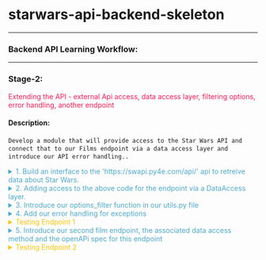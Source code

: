 
# starwars-api-backend-skeleton

---

### Backend API Learning Workflow:

---
### Stage-2:
<span style="color:#FF1B55FF">Extending the API - external Api access, data access layer, filtering options, error handling, another endpoint</span>

#### Description: 
    Develop a module that will provide access to the Star Wars API and connect that to our Films endpoint via a data access layer and introduce our API error handling..

<details>
<summary style="color:#4ba9cc">1. Build an interface to the 'https://swapi.py4e.com/api/' api to retreive data about Star Wars.</summary>

    For this module we shall build a class, a star wars object that provides us access to an external source of Star Wars data.
    
    Copy the code below into the starwars.py file.

```python
# -*- coding: utf-8 -*-

# ------------------------------------------------
#    External imports
# ------------------------------------------------

import asyncio
import aiohttp
import requests

# ------------------------------------------------
#    Python Imports
# ------------------------------------------------

# ------------------------------------------------
#     Module Imports
# ------------------------------------------------
from errors.v1.handlers import ApiError

# ------------------------------------------------
#    Script Wide Variables
# ------------------------------------------------
URL = 'https://swapi.py4e.com/api/'


# ------------------------------------------------
#          CLASSES START HERE
# ------------------------------------------------


class StarWars(object):
    """
        Star Wars object
        Facilitates Async Calls to the swapi api for retrieval of star wars data.
        All methods are static helper functions with the exception of request_data.
        The request_data function is used to retrieve star wars data and called via api
        StarWars class object instance.
    """

    def __init__(self, **kwargs):

        # Variables used for each instance of the class.
        self.swars_data = []
  ```
   
    Above you can see that we have a class called StarWars and an __init__ method. This method is used to 
    add any variables to all new star wars objects.
    
    Here you can see that we set the object variable swars_data to an empty list. We will see how this is used later.

    Look at the 'External Imports' near the top of the page.

```python
import asyncio
import aiohttp
import requests
```

    In this module we shall use two types of methods to send requests. Let's look at them in order of least complexity.

    1. A synchronous request via the third import in the list - the package 'requests'.
   
       'requests' is a well known python package that handles requests to any reachable service.

       When your code makes a synchronous request it does not return until it receives the response blocking any further
       processing, i.e. you have to wait for the response before continuing.
   
       We will use this kind of request when we require a single record from the Star Wars API.
   
   
#### A synchronous Request
    
![](images/syncio-requests.drawio.png)

    2. Asynchronous requests via the packages asyncio and aiohttp.
       We use asyncio along with aiohttp to create a set of input output tasks, i.e. in this case calls to the Star Wars APi and handle the responses via a function assigned to each call. 
       This is not the same as a promise in Javascript. We'll get to the details of how this works when we include the code shortly. In the meantime have a look at the following diagram to get a feel for we're going to do.
      
#### An asynchronous Request
      
![](images//async-request.drawio.png)
       
      As you can see from the diagram above, using an asyncio client session and aiohttp there is a connection pool that
      enables multiple requests to be sent simultaneously in any order to our Star Wars API.
      
      Each call/task is configured with a handler/method a url for the actual address of the call and any arguments we 
      wish to send with the call. 
      
      When we have added all our calls to the call list we then run the asyncio module and call asyncio gather with the calls
      list as a parameter. asyncio.gather will fire off all the calls which in turn call the handler/method that makes
      the calls. In that method handler, as we shall see in the code we use an 'await' keyword on the request. This tells the handler to
      stop processing the code in the handler at that point and allow the other code outside of it to be processed, which in this case means
      that the same method handler can be called again for the other requests. Each time releasing after the 'await'.
      
      When each request receives a response, the asyncio knows to go back to the point in the code directly after the await. This happens for each and every call.
      
      Now let's look at the code for both the synchronous and asynchronous calls made above.
      
   
```python
async def fetch_json(self, session: aiohttp.ClientSession(), url: str, **kwargs):
      """
         Async function to make multiple api calls and fetch json data for each call
         Adding the data when received to the self.swars_data list
      """
      print(f"Requesting {url}")
      resp = await session.request('GET', url=url, **kwargs)
      if resp.status == 200:
          data = await resp.json(content_type=None)
          print(f"Received data for {url}")
          # Put the results data on the end of the list
          self.swars_data.extend(data['results'])
      else:
          error = f"url {url}"
          raise ApiError(message=error, status_code=resp.status)

async def api_query(self, urls, **kwargs):
      """
         Set up an async task for each url in urls and call the urls asynchronously.
         Asyncio sets up a client connection to handle all the calls to the swapi api.
         Calls fetch_json after each task/url call gets a response
      """
      # Single client session for all the api calls. We use an open HTTP connection for simplicity here. The
      # data is open source...
      client = aiohttp.ClientSession(connector=aiohttp.TCPConnector(ssl=False))

      async with client as session:
          # Create fetch tasks from the urls
          tasks = []

          for url in urls:
              tasks.append(self.fetch_json(session=session, url=url, **kwargs))

          # waits for asyncio.gather() to be completed, required because we want to sort when all data has arrived
          await asyncio.gather(*tasks, return_exceptions=True)
          # This has no effect - because we are using a with statement that will automatically close the session
          # await session.close() 

def request_data_async(self, query, batch_size=None, max_items=None):
    """
        This method formats n number of urls with the parameter 'query'
    
    param: query - the api query parameter i.e. films or people
    param: max_items: The maximum number of items to fetch
    params: batch_size: The maximum items returned across all batches/api calls
    """
    # Create the initial url
    urls = []
    urls_append = urls.append
    
    if max_items and batch_size and max_items > batch_size:
        for i in range(1, round(max_items / batch_size) + 1):
            urls_append(f"{URL}{query}/?page={i}")
    else:
        urls.append(f"{URL}{query}/")
    
    # Call the api query function
    asyncio.run(self.api_query(urls)) 

def request_data_sync(self, query):
    """
        Request and wait for our data to return
        In this method we are using the requests package to make a simple synchronous API call
        The code is blocked until the response is received.
    :param query: Contains query parameters for the request
    :return:
    """
    status = ""
    
    try:
        # Format the url from the main swapi url plus the query/queries
        url = f"{URL}{query}/"
        # make the request
        r = requests.get(url=url)
        # Raise the status to make sure it was successful. If it is not the below exception will occur
        status = r.status_code
        r.raise_for_status()
    
        # We have success - let's return the data
        # extracting data in json format
        self.swars_data = r.json()
    except requests.ConnectionError as e:
        msg = "OOPS!! Connection Error. Make sure you are connected to a live Internet connection."
        raise ApiError(message=msg, status_code=status)
    except requests.Timeout as e:
        msg = "timeout-error"
        raise ApiError(message=msg, status_code=status)
    except requests.HTTPError as e:
        if status == 404:
            msg = "not-found"
        elif status == 400:
            msg = "bad-request"
        elif status == 500:
            msg = "server-error-star-wars-api"
        else:
            msg = "something-went-wrong"
        raise ApiError(message=msg, status_code=status)
    except KeyboardInterrupt:
        msg = "program-closed"
        raise ApiError(message=msg, status_code=status)        
```

    Let's walk through the code and map it to the images above.

    1. First let's look at the synchronous method.
   
```python
def request_data_sync(self, query):
```
    This is perfectly straight forward. We simply pass in a query parameter such as 'films/1', which tells us we want to 
    retrieve data for the film with ID 1. 
    
    Next we append this to the Star Wars API url, then make the request using requests. When the response returns we check the status. 
    If it is a 200 (all good), we take the json response data from the response object and assign it to our swars_data variable we declared in the class __init__ method. This
    
    If it is not ok we raise an exception. The exception message depends on the status. The exception being raised for all errors is the
    an ApiError. We'll get to our error handling shortly. For now, it is enough to know that errors/exceptions are being 
    handled.
   
    2. Let's now explore the more complex asynchronous method.
      
```python
def request_data_async(self, query, batch_size=None, max_items=None):
```

    As you can see we pass in three parameters.

        * The query parameter
        * A batch_size parameter - this tells us how many items we would like the Star Wars API to return in a single call.
        * A max_items parameter - this tells us how many items in total across all calls we wish to retrieve.


    This method builds n urls. Both batch_size and max_items are optional. If they have no value a single url is created by appending the Star Wars url with the query.
    Otherewise, a series of urls is created, according to the max_items being divided by the batch_size parameter. For each of these urls we not only append the query but also an extra
    query parameter called page, which equates to a number starting at 1 and ending in n+1. 

    Once our urls have been created we run the asyncio via asyncio.run, passing it a call to our query function which has the urls and any other arguments as parameters.
    This function then gets called within the asyncio process.

```python
async def api_query(self, urls, **kwargs):
```

    The first thing to notice about our api_query function is that the definition 'def' is preceded by 'async'.
    
    When a function is preceded by the keyword 'async' we know that this function is an asynchronous coroutine and will call some process using the 'await' keyword.
    The 'await' keyword tells the code to pass back control to the event loop. Therefore, the method api_query is a coroutine that performs a bunch of asynchronous calls.
    
    As you can see from the code we assign a bunch of tasks/request calls to a task list using the urls passed in. Each task is assignedd a method that it will call, 
    in this case
 
```python
def fetch_json(self, session: aiohttp.ClientSession(), url: str, **kwargs):
```

    This method has session, a relevant url and any extra arguments as parameters. Once we call asyncio.gather in our api_query method, passing our task list as a parmeter, 
    the 'fetch_json' function will be executed asynchronously until all tasks have been called. So if we have 10 urls to call 'fetch_json' gets called 10 times. So
    
    What happens in fetch_json, simple it makes a request to the url with specified query and arguments using the client session (connection pool).
    It uses the 'await' keyword here to release the event loop to fire the next call...When the response comes, it checks the status and if all ok, 
    adds the returned json response data to our class object swars_data variable. If there is an error then it handles it by raising an Api Error.
    
    Hopefully you have understood what's happening now and are ready to move on, but before you do that copy the last section of code and append it to the starwars.py file.

</details>

<details>
<summary style="color:#4ba9cc">2. Adding access to the above code for the endpoint via a DataAccess layer.</summary>

    We now have a gateway to the external Star Wars API data, but we need someway of connecting to that from our endpoint. This is where our data access layer comes into play.
    As mentioned in the introduction, we use a data access layer as a means to separate dealing with our data sources. This helps us maintain a robust structure and minimises maintenance, redundancy and refactoring.
    
    Let's look at the film endpoint again. Go to films/v1/endpoints.py and open it, you should see the following code for the endpoint get_film...

```python
def get_film(film_id, **kwargs):
    """
        Fetch a film's entity from its name
    :param film_id: The id of the film to be retrieved
    :return: Film Entity
    :errors:
        ApiError - raises an APIError
    """
    api_response()
```
    We are going to replace the line 'api_response()' with the code block below

```python
film = FilmDacc.film(film_id, kwargs['options'])
return api_response(film)
```

    This is our code for accessing the films data access layer.

    The following line of code calls the class (FilmDacc) method (film) and passes the films ID, and any keyword arguments we wish to pass to the method.
    As can be seen below the keyword arguments are in fact our options.


```python
film = FilmDacc.film(film_id, kwargs['options'])
```
    This method, if successful, will return all of the film data for the requested film ID. Before we take a look at the class in our data films access layer
    we first need to import the FilmDacc object
    
    Under Films Data Access layer introduce the import thus:

```python
from films.v1.data_access import *
```

    This uses the '*' notation to indicate that we shall import everything from the data access layer data_access.py
    
    Open the data_access.py file in the same folder and copy the following code into it.

```python
# -*- coding: utf-8 -*-

# ------------------------------------------------
#    Python Imports
# ------------------------------------------------

# ------------------------------------------------
#    External Imports
# ------------------------------------------------

# ------------------------------------------------
#     Module Imports
# ------------------------------------------------
from starwars import StarWars
from utils import options_filter

# ------------------------------------------------
#     Abstract Character Data Access Layer
# ------------------------------------------------

class FilmDacc(object):
    """
        Abstract Film Data Access Class
    """

    @staticmethod
    def film(film_id, options):
        """
             Retrieve a specific StarWars Film
        :param film_id:
        :param options: The options for filtering what gets returned - See API Specification
        :return: The filtered film data
        """
        starwars = StarWars()
        # Build and request the URL by adding the film_id
        starwars.request_data_sync('films/'+film_id)
        return options_filter(starwars.swars_data, options)[0]
```

    Let's examine the code.
    
    Under Module Imports you can see that there are three imported packages, our error handling (we'll get to that afterwards),
    the StarWars class we recently created and an options_filter from our utils.py module. Don't worry about that now, again we'll get to that later.
    Our focus for the moment is on the StarWars class which provides us a route into the external Star Wars API.
    
    Look at the class we have created for our Films data access layer.
    
    Currently, the class has a single staticmethod called film, which has two parameters, the film id and options. The film ID is obviously an ID, the options are a key-value pair object. A python dictionary.
    Hopefully you remember your python fundamentals and that a staticmethod is a class method that can be called directly from a class without creating a new object.
    
    To understand our options we need to briefly go back to our openAPI specification for films and look at these options. Look at the specification endpoint below and check the parameters, there you can see the parameter 'options'.


```yaml
# -----------------------------------------------
  # Film paths - REQUESTS
  # -----------------------------------------------

  /films/v1/{film_id}:

    get:
      summary: Retrieve a specific star wars film data set
      tags:
        - Film
      description: >
        
        Errors:

          token-invalid, 401
          authorisation-required, 401
          not-found, 404

      operationId: films.v1.endpoints.get_film
      parameters:
        - name: "film_id"
          description: Films Unique id
          in: path
          required: true
          schema:
            type: string
        - name: "options"
          in: query
          description: Optional Film Data
          required: false
          style: deepObject
          schema:
            $ref: '#/components/schemas/FilmExtras'
      responses:
        '200':
          description: Returns a data object containing a Films data
          content:
            application/json:
              schema:
                $ref: '#/components/schemas/FilmResponse'
```

    The parameter 'options' is a deepObject which means it has more than one level and is referenced by the schema FilmExtras.
    Unlike our 'film_id' parameter our 'options' parameter is placed in the query of the request and not in the path.

```yaml
# -----------------------------------------------
#  Film Extras REQUEST SCHEMA
# -----------------------------------------------
FilmExtras:
  type: object
  properties:
    characters:
      description: provide film character urls
      type: boolean
    planets:
      description: provide all film planet urls
      type: boolean
    species:
      description: provide all film species urls
      type: boolean
    starships:
      description: provide all film starship urls
      type: boolean
    vehicles:
      description: provide all film vehicle urls
      type: boolean
```

    As can be seen FilmExtras is an openAPI schema object containing several properties. Each of those properties is a boolean. It can be true or false. 
    Take a quick peak at our API interface to check how this object is represented.

![](.build-1_images/873778c7.png)

    The object in question is a simple Json key-value pair object and by default each key has a value set to true. 
    We can change the value to false if we do not require the information to be passed back in the response.
    
    Getting back to our data access method called film...

```python
starwars = StarWars()
# Build and request the URL by adding the film_id
starwars.request_data_sync('films/'+film_id)
return options_filter(starwars.swars_data, options)[0]
```

    Here's what's happening line by line.

#### starwars = StarWars()
    We are assigning a new instance of the class StarWars as an object an assigning it to our variable starwars.
#### starwars.request_data_sync('films/'+film_id)
    We call the object method request_dat_sync with a parameter that encompasses the path for films and an extra path variable which is the film ID.
    
#### return options_filter(starwars.swars_data, options)[0]
    This line returns the results of the options_filter function in the utils.py file. It does this by passing in the starwars object variable swars_data.
    We also pass in the options object, so the options filter can test for the options against the data in the response. Notice that at the end of the line and after the function call is closed we have [0].
    This is stating that in the list returned we only require the first item of the list and not the whole list. Why? Well because this is an endpoint that returns a single data item and it seems pointless to send this back as a list.
    We could of course avoid this if we did some tests on the list in the options_filter function and return the item itself and not the list, if indeed the list was made up of a single item.
    This is a choice, we make a decision and run with it. You will come across plenty of similar scenarios during your coding lifetime.

    Summing up so far.

      * We have introduced the StarWars class for access to our external Star Wars data source.
      * We have introduced the required data access layer class and method to act as the data gateway between our endpoint and the external data source.
      * We have modified our endpoint to interface with the data access layer
      * We have understood our 'options' object.

</details>

<details>
<summary style="color:#4ba9cc">3. Introduce our options_filter function in our utils.py file</summary>

    We already understand what our options_filter function has to do, now let's look at the code and see how it does it.

```python
# -*- coding: utf-8 -*-

# ------------------------------------------------
#    External imports
# ------------------------------------------------

# ------------------------------------------------
#    Python Imports
# ------------------------------------------------

# ------------------------------------------------
#    Module Imports
# ------------------------------------------------


def options_filter(data, options):
    """
        Filters through a list of dictionaries or a single dictionary and removes any data from the options dict that is set to false

    :param data: maybe a list of dicts or a single dict
    :param options: The options to filter on
    :return: Filtered data
    """

    # Define an empty list to hold all our filtered dictionaries
    fl = []

    def filter_options(data_set, options):
        # The following line is a dictionary comprehension. It is used to filter optional data specified in the kwargs argument.
        # which is passed into the API by the client request as a Json dictionary of options.
        # The way it works is to filter key-value pairs from the returned film_entity dictionary against the kwargs dictionary.
        # Any key-value pair in the film_entity dictionary that is in the options dictionary of kwargs and set to False should be excluded from the returned data.
        new_dict = {k: v for (k, v) in data_set.items() if k not in options or options[k] is True}
        return new_dict

    if isinstance(data, list):

        for item in data:
            if isinstance(item, dict):
                fd = filter_options(item, options)
                fl.append(fd)
                
    elif isinstance(data, dict):
        
        fd = filter_options(data, options)
        fl.append(fd)
        
    else:
        return data

    return fl


```

    The function has two parameters

      * data - a python dictionary or list of dictionaries containing the options to filter
      * options - the object that contains the key-value pair mapping of data we want to include or not.

    Let's go through what's happening step by step.

    1. We declare an empty list - fl = []

    2. We check if our data parameter is a list.
      
      If it is a list we use an iteration (for loop) to take each object (item) from the data and call the function
      filter_options with the item and the options object. We make sure the item is a dictionary before we pass it. If it is not, we ignore it and continue the loop.
      We'll cover filter_options shortly. If it is a dictionary object we then take the result and append it to the list we declared earlier 'fl'
      The loop concludes when all data items have been through the function filter_options. Our resulting 'fl' list contains all the items with our options applied to them
      
      If it is not a list make sure it is a dictionary object and pass the object to filter_options along with the options object and append the result to our 'fl' list, which contains a single item filtered using our options object.
      
      If it is neither a list nor a dictionary then we ignore it and pass back the data as it came.
      
    3. Return 'fl'


       The function filter_options has the task of iterating over the item (data_set) keys and comparing those against keys in the options object which is a dictionary.

       The algorithm works as follows:

          1. Declare a new empty dictionary called new_dict.
          2. Iterate over the items in the data_set and filter them via a dictionary comprehension function as follows
        
             The dictionary comprehension does the following:
         
               * Takes each key-value pair from the data_set and checks to see if the same key is in options and is set to True, if it is set to True or the key is not in options the key-value pair are added to the
                 variable filtered_dict. 
               * The new_dict variable is then updated with the contents of filtered_dict. 
         
                 The filtered data is returned and forwarded on in the api_response to the client.
          
       That's it for our options_filter function. Now let's take that code and add it to our utils.py file.

</details>

<details>
<summary style="color:#4ba9cc">4. Add our error handling for exceptions</summary>

    As we have seen in the various blocks of code there are numerous exception possibilities. We need to present these exceptions in
    a standard manner for both us the developers and the client. 

    We use one exception declaration in our code:
    
      * ApiError

    Let's look at the exception handling in the 'request_data_sync'

```python
def request_data_sync(self, query):
    """
        Request and wait for our data to return
        In this method we are using the requests package to make a simple synchronous API call
        The code is blocked until the response is received.
    :param query: Contains query parameters for the request
    :return:
    """
    status = ""

    try:
        # Format the url from the main swapi url plus the query/queries
        url = f"{URL}{query}/"
        # make the request
        r = requests.get(url=url)
        # Raise the status to make sure it was successful. If it is not the below exception will occur
        status = r.status_code
        r.raise_for_status()

        # We have success - let's return the data
        # extracting data in json format
        self.swars_data = r.json()

    except requests.ConnectionError as e:
        msg = "OOPS!! Connection Error. Make sure you are connected to a live Internet connection."
        raise ApiError(message=msg, status_code=status)
    except requests.Timeout as e:
        msg = "OOPS!! Timeout Error"
        raise ApiError(message=msg, status_code=status)
    except requests.HTTPError as e:
        if status == 404:
            msg = "Not Found"
        elif status == 400:
            msg = "Bad Request"
        elif status == 500:
            msg = "Server Error on the Star Wars Api"
        else:
            msg = "Opps Something went wrong!!"
        raise ApiError(message=msg, status_code=status)
    except KeyboardInterrupt:
        msg = "Someone closed the program"
        raise ApiError(message=msg, status_code=status)
```

    As can be seen from the code, the 'requests' package has numerous exceptions itself. We use these to catch the various exceptions that occur when using the 'requests' package.
    However, we then raise our own exception ApiError and assign the message and status code to it.

    But why have an ApiError as well as the other exceptions. Predominantly two reasons:

      * To set an exception standard at certain points that perform certain logic, i.e. accessing data
      * To tailor the exception message. When using various packages, you get slightly different messages for the same error.
        By tailoring the messages to a standard we don't bombard the client with different messages for the same exception.

    When we write an API or other codebase for that matter we may decide on a number of exceptions to standardise on, this makes our life easier as a developer.
    However, we do not want to confuse the client with a number of different exceptions. Where those occur in our codebase is not really interesting to a client of the API.
    
    So what we do is we define a single exception to use for communicating exceptions to the client. In our case it's our ApiError exception handler,
    the ApiError.

    Coding our exceptions:
    
    Before we get into the actual error handling functions which will exist in 'errors/v1/handlers.py', we need to make a couple of changes to the main.py file that
    
    Under 'Module Imports' in main.py place the following line of code

```python
from errors.v1 import handlers as error_handlers
```

    Then add the following directly under the app.add.api function call. Placing a new line inbetween 

```python
app.app.register_blueprint(error_handlers.error_handlers)
```

    What the above line does is add a Flask blueprint registration. Blueprints are typically used to modularise a Flask application. But in this instance we are using it to 
    add our error handling functions as a module. 

    There are several ways to handle exceptions in Flask, some simpler than others. The reason we are using a blueprint is so that we can
    place all of our error code in a separate file and not in our main.py. Again, this provides clarity to our code structure, we know where things are.
    
    The following error handling code shows how this is done.

```python
# -*- coding: utf-8 -*-

# ------------------------------
#  External Imports
# ------------------------------
from flask import Blueprint
from flask import jsonify

# ------------------------------
#  Python Imports
# ------------------------------
import logging

# ------------------------------
#  Module Imports
# ------------------------------


# ------------------------------
#  Flask Blueprint Declaration
# ------------------------------
error_handlers = Blueprint('error_handlers', __name__)


# ------------------------------
#  Error Classes
# ------------------------------

class ApiError(Exception):
    """
        Parent Error Class - inherits default Exception
    :param: Exception - The raised exception
    """
    def __init__(self, message='There was an error', status_code=500, payload=None):
        """
        Class
        :param message: String
        :param status_code: Integer
        :param payload: Dict
        """
        Exception.__init__(self)
        self.message = message

        if status_code is not None:
            self.status_code = status_code
        self.payload = payload
        super(ApiError, self).__init__(message, status_code, payload)

    def to_dict(self):
        """
            Convert payload to a dictionary and add the message
        :return:
        """
        rv = dict(self.payload or ())
        rv['message'] = self.message
        rv['status'] = "error"
        return rv


@error_handlers.app_errorhandler(ApiError)
def handle_api_error(error):
    """
        Handles and logs the ApiError
    :param error: The actual error
    :return: error response
    """
    response = jsonify(error.to_dict())
    response.status_code = error.status_code
    logging.error(str(response.json['message']))
    return response

```

    As you can see we are importing our error handling blueprint that was registered in our main.py file.

```python
# ------------------------------
#  Flask Blueprint Declaration
# ------------------------------
error_handlers = Blueprint('error_handlers', __name__)
```
    Our custom exception class is then defined.

      * ApiError

    ApiError inherits from the default python exception class 'Exception'.

    The ApiError class takes upto three parameters, if none of these parameters are defined in the call, i.e. ApiError(), Then
    they are defined inline in the function head.


    The last function in the code above called handle_api_error is decorated with our registered blueprint error_handler which calls the function
    app_errorhandler with the parameter of our class error, in this case APiError.
    
    What this does is:

     * Take an instance of a raised ApiError (class object) and passes it to the function as the parameter 'error'.
     * Assigns a jsonified version of the arguments of the error via the class method 'to_dict', in this case, message, status and payload if it exists, to the variable 'response'
     * Adds the status to the response - so the client can retrieve it separately, but this is not strictly necessary as a call to the api that results in an error will
       receive the status code back from whatever method they are using to access the api.
     * Logs the error message (converting it to a string) - helps us developers out.
     * Returns the response

    Copy the above code to the error handler at errors/v1/handlers.py

    That's it our error handling is now in place. 

</details>

<details>
<summary style="color: #ffc300">Testing Endpoint 1</summary>

    Let's test our code now. Run the main.py app again

      * Copy 'http://127.0.0.1:5003/ui' into the browser
      * Click on the Film endpoint
      * Click on 'Try it out'
      * Stick a 1 into the filed that says 'Film_id'
      * Click the blue execute bar 

    Hey Presto you should see the following responses:

![](images/film-endpoint-one-success.png)

    Now let's check our API exceptions are working. Do the same as above, but instead of putting a 1 as the film id, put 100 
    and execute it again.

![](images/api-not-found-error.png)

    As you can see our exception handling is working. We have a 404 not-found error.

    Great stuff!

    We have our first API endpoint running successfully. We have retrieved the complete data set of the Star Wars Movie 'A New Hope' from an external data source.

###Exercise

    Try setting some of the options to false and get different films up, by changing the id. Hint there are 7 films.

</details>

<details>

<summary style="color:#4ba9cc">5. Introduce our second film endpoint, the associated data access method and the openAPi spec for this endpoint</summary>

    Whoa! We are nearly there, but not quite.
    
    Let's top it all off by adding a second films endpoint. Our second films endpoint will retrieve all the films from the Star Wars series. 1 through 7.
    
    Check out the code:

```python
def get_films(**kwargs):
    """
        Fetch all the films via pagination. If there is a cursor then fetch the next batch of films

    :param kwargs: dictionary object containing keyword arguments
    :return: List of Film Entities and total film count
    :errors:
    """

    films, count = FilmDacc.films(kwargs['options'])

    if films:
        return api_response({
            'results': films,
            'count': count
        })
    else:
        raise ApiError('films-not-found', status_code=404)
```

    'get_films' is exactly what is says on the label. The differences between this and the 'get_film' endpoint are:

      * It calls the FilmData access method 'films' instead of 'film'
      * it returns a list of film objects
      * it returns a count representing the number of films retrieved.

    Copy and append the code above to the films/v1/endpoints.py 
    
    The data access method 'films' is up next, let's take a look...

```python
@staticmethod
def films(options):
    """
         Retrieve StarWars Films

    :param options:The options for filtering what gets returned - See API Specification
    :return: The filtered films data
    """
    starwars = StarWars()
    starwars.request_data_async('films')
    films = options_filter(starwars.swars_data, options)
    return films, len(films)

```

      * instantiate the starwars object
      * call the starwars object method request_data_async, passing in the query 'films'
      * filter the result with our options and return
      * return the list of film objects and the length of the list, which represents the number of films, i.e. the count.

    copy and append this code to the films/v1/data_access.py file
    
    Finally, let's grab our openAPI specification for this endpoint.

```yaml
/films/v1/:

    get:
      summary: Retrieve a list of star wars films - Requires login.
      tags:
        - Films
      description: >

        Required Headers:

            Authorization request header

              Bearer Valid Admin Access Token

        Errors:

            token-invalid, 401
            authorisation-required, 401
            not-found, 404

      operationId: films.v1.endpoints.get_films
      parameters:
        - name: "options"
          in: query
          description: Optional Film Data
          required: false
          style: deepObject
          schema:
            $ref: '#/components/schemas/FilmExtras'

      responses:
        '200':
          description: Returns a data object containing a list of Film entities
          content:
            application/json:
              schema:
                $ref: '#/components/schemas/FilmListResponse'
```
    Copy and place the above specification and append it directly below the first endpoint specification iin your openapi.yaml file.
    
    Next, the openapi schema for returning more than one film. It's called FilmListResponse

```yaml
FilmListResponse:
  properties:
    results:
      type: array
      items:
        $ref: '#/components/schemas/FilmResponse'
    count:
      description: total number of films returned
      type: object
```

    This takes an array/list of file objects as per the schema 'FilmResponse'
    
    Copy this schema and place it in the openapi.yaml file directly after 'FilmResponse'
    
    Great we are all set, but before we test this second endpoint take a while to study the three components we have just added. 
    Make sure you understand what is happening, and be sure to refresh yourself with the 'request_data_async' method in the starwars class.
    
    Once you are confident you understand, move on to the next 'Testing' the second endpoint below

</details>

<details>
<summary style="color: #ffc300">Testing Endpoint 2</summary>

    * Run the main app again
    * Copy the url remembering to add the '/ui' to it.
    * Go to the second films endpoint,  just below the first one, and click 'Try it out'
    * Click the blue execute button and wait for the results.

    You should see the following:

![](images/film-endpoint-two-success.png)

    We have an http 200 response with data containing 7 films in total.

###**Now take a while to look at all the files you have added code to and make sure you understand what's happening.** 

###**It's important for the next part of the training where you will be expected to go it alone**.

When you're done you you can continue with stage-3 

[<span style="color:#4ba9cc">Stage 3 - Go it alone - Exercise</span>](stage-3.md)

</details>
